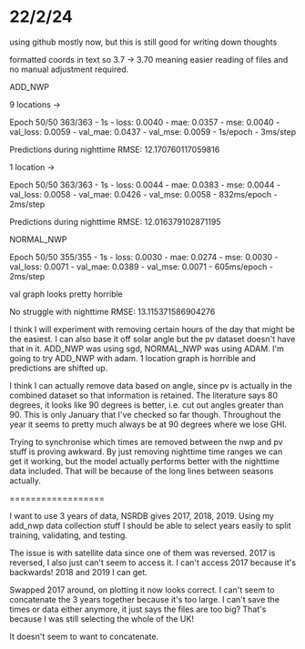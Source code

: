 # 22/2/24

using github mostly now, but this is still good for writing down thoughts

formatted coords in text so 3.7 -> 3.70 meaning easier reading of files and no manual adjustment required.

ADD_NWP

9 locations -> 

Epoch 50/50
363/363 - 1s - loss: 0.0040 - mae: 0.0357 - mse: 0.0040 - val_loss: 0.0059 - val_mae: 0.0437 - val_mse: 0.0059 - 1s/epoch - 3ms/step

Predictions during nighttime 
RMSE: 12.170760117059816

1 location ->

Epoch 50/50
363/363 - 1s - loss: 0.0044 - mae: 0.0383 - mse: 0.0044 - val_loss: 0.0058 - val_mae: 0.0426 - val_mse: 0.0058 - 832ms/epoch - 2ms/step

Predictions during nighttime 
RMSE: 12.016379102871195

NORMAL_NWP

Epoch 50/50
355/355 - 1s - loss: 0.0030 - mae: 0.0274 - mse: 0.0030 - val_loss: 0.0071 - val_mae: 0.0389 - val_mse: 0.0071 - 605ms/epoch - 2ms/step

val graph looks pretty horrible

No struggle with nighttime
RMSE: 13.115371586904276

I think I will experiment with removing certain hours of the day that might be the easiest. I can also base it off solar angle but the pv dataset doesn't have that in it. ADD_NWP was using sgd, NORMAL_NWP was using ADAM. I'm going to try ADD_NWP with adam. 1 location graph is horrible and predictions are shifted up.

I think I can actually remove data based on angle, since pv is actually in the combined dataset so that information is retained. The literature says 80 degrees, it looks like 90 degrees is better, i.e. cut out angles greater than 90. This is only January that I've checked so far though. Throughout the year it seems to pretty much always be at 90 degrees where we lose GHI.

Trying to synchronise which times are removed between the nwp and pv stuff is proving awkward. By just removing nighttime time ranges we can get it working, but the model actually performs better with the nighttime data included. That will be because of the long lines between seasons actually.

==================

I want to use 3 years of data, NSRDB gives 2017, 2018, 2019. Using my add_nwp data collection stuff I should be able to select years easily to split training, validating, and testing.

The issue is with satellite data since one of them was reversed. 2017 is reversed, I also just can't seem to access it. I can't access 2017 because it's backwards! 2018 and 2019 I can get.

Swapped 2017 around, on plotting it now looks correct. I can't seem to concatenate the 3 years together because it's too large. I can't save the times or data either anymore, it just says the files are too big? That's because I was still selecting the whole of the UK!

It doesn't seem to want to concatenate.